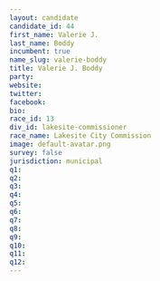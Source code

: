 ```yaml
---
layout: candidate
candidate_id: 44
first_name: Valerie J.
last_name: Boddy
incumbent: true
name_slug: valerie-boddy
title: Valerie J. Boddy
party: 
website: 
twitter: 
facebook: 
bio: 
race_id: 13
div_id: lakesite-commissioner
race_name: Lakesite City Commission
image: default-avatar.png
survey: false
jurisdiction: municipal
q1: 
q2: 
q3: 
q4: 
q5: 
q6: 
q7: 
q8: 
q9: 
q10: 
q11: 
q12: 
---
```

